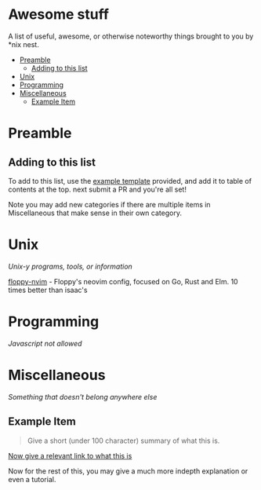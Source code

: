 # Awesome stuff
A list of useful, awesome, or otherwise noteworthy things brought to you by \*nix nest.  

- [Preamble](#preamble)
  - [Adding to this list](#adding-to-this-list)
- [Unix](#unix)
- [Programming](#programming)
- [Miscellaneous](#miscellaneous)
  - [Example Item](#example-item)

# Preamble

## Adding to this list
To add to this list, use the [example template](#example-item) provided, and add it to table of contents at the top.
next submit a PR and you're all set!

Note you may add new categories if there are multiple items in Miscellaneous that make sense in their own category.

# Unix
*Unix-y programs, tools, or information*

[floppy-nvim](https://github.com/nixnest/Awesome/Unix/floppy-nvim) - Floppy's neovim config, focused on Go, Rust and Elm. 10 times better than isaac's

# Programming
*Javascript not allowed*

# Miscellaneous
*Something that doesn't belong anywhere else*

## Example Item
> Give a short (under 100 character) summary of what this is.

[Now give a relevant link to what this is](https://example.com/)

Now for the rest of this, you may give a much more indepth explanation or even a tutorial.

